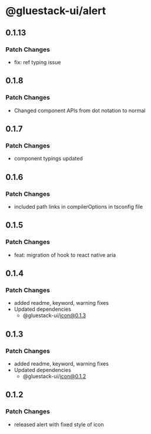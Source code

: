 # @gluestack-ui/alert

## 0.1.13

### Patch Changes

- fix: ref typing issue

## 0.1.8

### Patch Changes

- Changed component APIs from dot notation to normal

## 0.1.7

### Patch Changes

- component typings updated

## 0.1.6

### Patch Changes

- included path links in compilerOptions in tsconfig file

## 0.1.5

### Patch Changes

- feat: migration of hook to react native aria

## 0.1.4

### Patch Changes

- added readme, keyword, warning fixes
- Updated dependencies
  - @gluestack-ui/icon@0.1.3

## 0.1.3

### Patch Changes

- added readme, keyword, warning fixes
- Updated dependencies
  - @gluestack-ui/icon@0.1.2

## 0.1.2

### Patch Changes

- released alert with fixed style of icon
